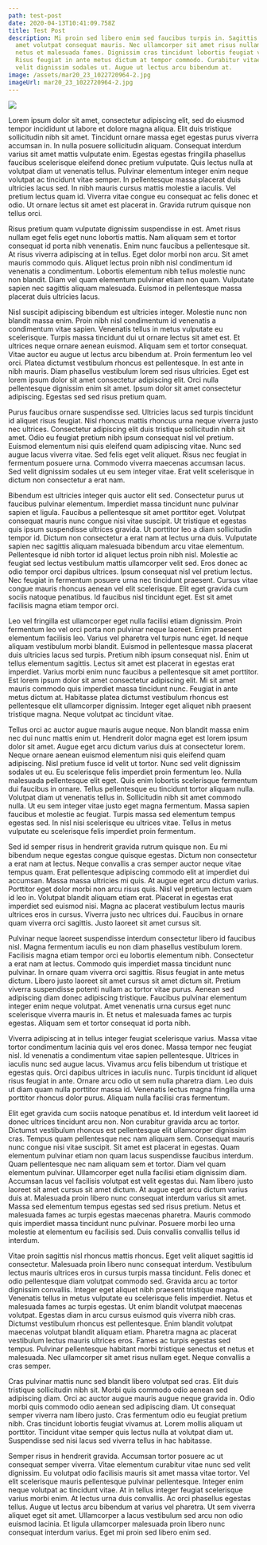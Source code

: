 ```yaml
---
path: test-post
date: 2020-04-13T10:41:09.758Z
title: Test Post
description: Mi proin sed libero enim sed faucibus turpis in. Sagittis purus sit
  amet volutpat consequat mauris. Nec ullamcorper sit amet risus nullam. Et
  netus et malesuada fames. Dignissim cras tincidunt lobortis feugiat vivamus.
  Risus feugiat in ante metus dictum at tempor commodo. Curabitur vitae nunc sed
  velit dignissim sodales ut. Augue ut lectus arcu bibendum at.
image: /assets/mar20_23_1022720964-2.jpg
imageUrl: mar20_23_1022720964-2.jpg
---
```

![](/assets/mar20_23_1022720964-2.jpg)

Lorem ipsum dolor sit amet, consectetur adipiscing elit, sed do eiusmod tempor incididunt ut labore et dolore magna aliqua. Elit duis tristique sollicitudin nibh sit amet. Tincidunt ornare massa eget egestas purus viverra accumsan in. In nulla posuere sollicitudin aliquam. Consequat interdum varius sit amet mattis vulputate enim. Egestas egestas fringilla phasellus faucibus scelerisque eleifend donec pretium vulputate. Quis lectus nulla at volutpat diam ut venenatis tellus. Pulvinar elementum integer enim neque volutpat ac tincidunt vitae semper. In pellentesque massa placerat duis ultricies lacus sed. In nibh mauris cursus mattis molestie a iaculis. Vel pretium lectus quam id. Viverra vitae congue eu consequat ac felis donec et odio. Ut ornare lectus sit amet est placerat in. Gravida rutrum quisque non tellus orci.

Risus pretium quam vulputate dignissim suspendisse in est. Amet risus nullam eget felis eget nunc lobortis mattis. Nam aliquam sem et tortor consequat id porta nibh venenatis. Enim nunc faucibus a pellentesque sit. At risus viverra adipiscing at in tellus. Eget dolor morbi non arcu. Sit amet mauris commodo quis. Aliquet lectus proin nibh nisl condimentum id venenatis a condimentum. Lobortis elementum nibh tellus molestie nunc non blandit. Diam vel quam elementum pulvinar etiam non quam. Vulputate sapien nec sagittis aliquam malesuada. Euismod in pellentesque massa placerat duis ultricies lacus.

Nisl suscipit adipiscing bibendum est ultricies integer. Molestie nunc non blandit massa enim. Proin nibh nisl condimentum id venenatis a condimentum vitae sapien. Venenatis tellus in metus vulputate eu scelerisque. Turpis massa tincidunt dui ut ornare lectus sit amet est. Et ultrices neque ornare aenean euismod. Aliquam sem et tortor consequat. Vitae auctor eu augue ut lectus arcu bibendum at. Proin fermentum leo vel orci. Platea dictumst vestibulum rhoncus est pellentesque. In est ante in nibh mauris. Diam phasellus vestibulum lorem sed risus ultricies. Eget est lorem ipsum dolor sit amet consectetur adipiscing elit. Orci nulla pellentesque dignissim enim sit amet. Ipsum dolor sit amet consectetur adipiscing. Egestas sed sed risus pretium quam.

Purus faucibus ornare suspendisse sed. Ultricies lacus sed turpis tincidunt id aliquet risus feugiat. Nisl rhoncus mattis rhoncus urna neque viverra justo nec ultrices. Consectetur adipiscing elit duis tristique sollicitudin nibh sit amet. Odio eu feugiat pretium nibh ipsum consequat nisl vel pretium. Euismod elementum nisi quis eleifend quam adipiscing vitae. Nunc sed augue lacus viverra vitae. Sed felis eget velit aliquet. Risus nec feugiat in fermentum posuere urna. Commodo viverra maecenas accumsan lacus. Sed velit dignissim sodales ut eu sem integer vitae. Erat velit scelerisque in dictum non consectetur a erat nam.

Bibendum est ultricies integer quis auctor elit sed. Consectetur purus ut faucibus pulvinar elementum. Imperdiet massa tincidunt nunc pulvinar sapien et ligula. Faucibus a pellentesque sit amet porttitor eget. Volutpat consequat mauris nunc congue nisi vitae suscipit. Ut tristique et egestas quis ipsum suspendisse ultrices gravida. Ut porttitor leo a diam sollicitudin tempor id. Dictum non consectetur a erat nam at lectus urna duis. Vulputate sapien nec sagittis aliquam malesuada bibendum arcu vitae elementum. Pellentesque id nibh tortor id aliquet lectus proin nibh nisl. Molestie ac feugiat sed lectus vestibulum mattis ullamcorper velit sed. Eros donec ac odio tempor orci dapibus ultrices. Ipsum consequat nisl vel pretium lectus. Nec feugiat in fermentum posuere urna nec tincidunt praesent. Cursus vitae congue mauris rhoncus aenean vel elit scelerisque. Elit eget gravida cum sociis natoque penatibus. Id faucibus nisl tincidunt eget. Est sit amet facilisis magna etiam tempor orci.

Leo vel fringilla est ullamcorper eget nulla facilisi etiam dignissim. Proin fermentum leo vel orci porta non pulvinar neque laoreet. Enim praesent elementum facilisis leo. Varius vel pharetra vel turpis nunc eget. Id neque aliquam vestibulum morbi blandit. Euismod in pellentesque massa placerat duis ultricies lacus sed turpis. Pretium nibh ipsum consequat nisl. Enim ut tellus elementum sagittis. Lectus sit amet est placerat in egestas erat imperdiet. Varius morbi enim nunc faucibus a pellentesque sit amet porttitor. Est lorem ipsum dolor sit amet consectetur adipiscing elit. Mi sit amet mauris commodo quis imperdiet massa tincidunt nunc. Feugiat in ante metus dictum at. Habitasse platea dictumst vestibulum rhoncus est pellentesque elit ullamcorper dignissim. Integer eget aliquet nibh praesent tristique magna. Neque volutpat ac tincidunt vitae.

Tellus orci ac auctor augue mauris augue neque. Non blandit massa enim nec dui nunc mattis enim ut. Hendrerit dolor magna eget est lorem ipsum dolor sit amet. Augue eget arcu dictum varius duis at consectetur lorem. Neque ornare aenean euismod elementum nisi quis eleifend quam adipiscing. Nisl pretium fusce id velit ut tortor. Nunc sed velit dignissim sodales ut eu. Eu scelerisque felis imperdiet proin fermentum leo. Nulla malesuada pellentesque elit eget. Quis enim lobortis scelerisque fermentum dui faucibus in ornare. Tellus pellentesque eu tincidunt tortor aliquam nulla. Volutpat diam ut venenatis tellus in. Sollicitudin nibh sit amet commodo nulla. Ut eu sem integer vitae justo eget magna fermentum. Massa sapien faucibus et molestie ac feugiat. Turpis massa sed elementum tempus egestas sed. In nisl nisi scelerisque eu ultrices vitae. Tellus in metus vulputate eu scelerisque felis imperdiet proin fermentum.

Sed id semper risus in hendrerit gravida rutrum quisque non. Eu mi bibendum neque egestas congue quisque egestas. Dictum non consectetur a erat nam at lectus. Neque convallis a cras semper auctor neque vitae tempus quam. Erat pellentesque adipiscing commodo elit at imperdiet dui accumsan. Massa massa ultricies mi quis. At augue eget arcu dictum varius. Porttitor eget dolor morbi non arcu risus quis. Nisl vel pretium lectus quam id leo in. Volutpat blandit aliquam etiam erat. Placerat in egestas erat imperdiet sed euismod nisi. Magna ac placerat vestibulum lectus mauris ultrices eros in cursus. Viverra justo nec ultrices dui. Faucibus in ornare quam viverra orci sagittis. Justo laoreet sit amet cursus sit.

Pulvinar neque laoreet suspendisse interdum consectetur libero id faucibus nisl. Magna fermentum iaculis eu non diam phasellus vestibulum lorem. Facilisis magna etiam tempor orci eu lobortis elementum nibh. Consectetur a erat nam at lectus. Commodo quis imperdiet massa tincidunt nunc pulvinar. In ornare quam viverra orci sagittis. Risus feugiat in ante metus dictum. Libero justo laoreet sit amet cursus sit amet dictum sit. Pretium viverra suspendisse potenti nullam ac tortor vitae purus. Aenean sed adipiscing diam donec adipiscing tristique. Faucibus pulvinar elementum integer enim neque volutpat. Amet venenatis urna cursus eget nunc scelerisque viverra mauris in. Et netus et malesuada fames ac turpis egestas. Aliquam sem et tortor consequat id porta nibh.

Viverra adipiscing at in tellus integer feugiat scelerisque varius. Massa vitae tortor condimentum lacinia quis vel eros donec. Massa tempor nec feugiat nisl. Id venenatis a condimentum vitae sapien pellentesque. Ultrices in iaculis nunc sed augue lacus. Vivamus arcu felis bibendum ut tristique et egestas quis. Orci dapibus ultrices in iaculis nunc. Turpis tincidunt id aliquet risus feugiat in ante. Ornare arcu odio ut sem nulla pharetra diam. Leo duis ut diam quam nulla porttitor massa id. Venenatis lectus magna fringilla urna porttitor rhoncus dolor purus. Aliquam nulla facilisi cras fermentum.

Elit eget gravida cum sociis natoque penatibus et. Id interdum velit laoreet id donec ultrices tincidunt arcu non. Non curabitur gravida arcu ac tortor. Dictumst vestibulum rhoncus est pellentesque elit ullamcorper dignissim cras. Tempus quam pellentesque nec nam aliquam sem. Consequat mauris nunc congue nisi vitae suscipit. Sit amet est placerat in egestas. Quam elementum pulvinar etiam non quam lacus suspendisse faucibus interdum. Quam pellentesque nec nam aliquam sem et tortor. Diam vel quam elementum pulvinar. Ullamcorper eget nulla facilisi etiam dignissim diam. Accumsan lacus vel facilisis volutpat est velit egestas dui. Nam libero justo laoreet sit amet cursus sit amet dictum. At augue eget arcu dictum varius duis at. Malesuada proin libero nunc consequat interdum varius sit amet. Massa sed elementum tempus egestas sed sed risus pretium. Netus et malesuada fames ac turpis egestas maecenas pharetra. Mauris commodo quis imperdiet massa tincidunt nunc pulvinar. Posuere morbi leo urna molestie at elementum eu facilisis sed. Duis convallis convallis tellus id interdum.

Vitae proin sagittis nisl rhoncus mattis rhoncus. Eget velit aliquet sagittis id consectetur. Malesuada proin libero nunc consequat interdum. Vestibulum lectus mauris ultrices eros in cursus turpis massa tincidunt. Felis donec et odio pellentesque diam volutpat commodo sed. Gravida arcu ac tortor dignissim convallis. Integer eget aliquet nibh praesent tristique magna. Venenatis tellus in metus vulputate eu scelerisque felis imperdiet. Netus et malesuada fames ac turpis egestas. Ut enim blandit volutpat maecenas volutpat. Egestas diam in arcu cursus euismod quis viverra nibh cras. Dictumst vestibulum rhoncus est pellentesque. Enim blandit volutpat maecenas volutpat blandit aliquam etiam. Pharetra magna ac placerat vestibulum lectus mauris ultrices eros. Fames ac turpis egestas sed tempus. Pulvinar pellentesque habitant morbi tristique senectus et netus et malesuada. Nec ullamcorper sit amet risus nullam eget. Neque convallis a cras semper.

Cras pulvinar mattis nunc sed blandit libero volutpat sed cras. Elit duis tristique sollicitudin nibh sit. Morbi quis commodo odio aenean sed adipiscing diam. Orci ac auctor augue mauris augue neque gravida in. Odio morbi quis commodo odio aenean sed adipiscing diam. Ut consequat semper viverra nam libero justo. Cras fermentum odio eu feugiat pretium nibh. Cras tincidunt lobortis feugiat vivamus at. Lorem mollis aliquam ut porttitor. Tincidunt vitae semper quis lectus nulla at volutpat diam ut. Suspendisse sed nisi lacus sed viverra tellus in hac habitasse.

Semper risus in hendrerit gravida. Accumsan tortor posuere ac ut consequat semper viverra. Vitae elementum curabitur vitae nunc sed velit dignissim. Eu volutpat odio facilisis mauris sit amet massa vitae tortor. Vel elit scelerisque mauris pellentesque pulvinar pellentesque. Integer enim neque volutpat ac tincidunt vitae. At in tellus integer feugiat scelerisque varius morbi enim. At lectus urna duis convallis. Ac orci phasellus egestas tellus. Augue ut lectus arcu bibendum at varius vel pharetra. Ut sem viverra aliquet eget sit amet. Ullamcorper a lacus vestibulum sed arcu non odio euismod lacinia. Et ligula ullamcorper malesuada proin libero nunc consequat interdum varius. Eget mi proin sed libero enim sed.